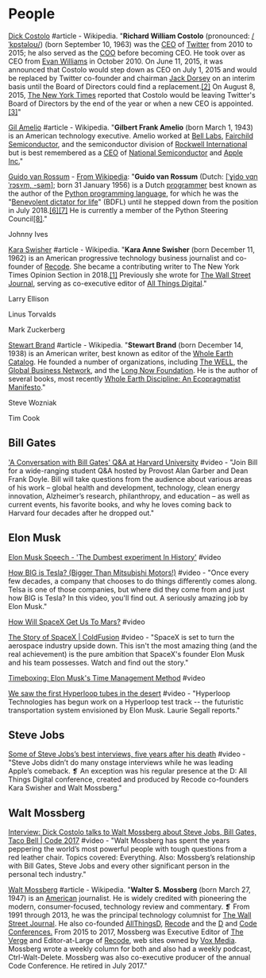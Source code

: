 # People

[Dick Costolo](https://en.wikipedia.org/wiki/Dick_Costolo) \#article - Wikipedia. "**Richard William Costolo** \(pronounced: [/ˈkɒstəloʊ/](https://en.wikipedia.org/wiki/Help:IPA/English)\) \(born September 10, 1963\) was the [CEO](https://en.wikipedia.org/wiki/CEO) of [Twitter](https://en.wikipedia.org/wiki/Twitter) from 2010 to 2015; he also served as the [COO](https://en.wikipedia.org/wiki/Chief_Operating_Officer) before becoming CEO. He took over as CEO from [Evan Williams](https://en.wikipedia.org/wiki/Evan_Williams_%28Internet_entrepreneur%29) in October 2010. On June 11, 2015, it was announced that Costolo would step down as CEO on July 1, 2015 and would be replaced by Twitter co-founder and chairman [Jack Dorsey](https://en.wikipedia.org/wiki/Jack_Dorsey) on an interim basis until the Board of Directors could find a replacement.[\[2\]](https://en.wikipedia.org/wiki/Dick_Costolo#cite_note-ceo-2) On August 8, 2015, [The New York Times](https://en.wikipedia.org/wiki/The_New_York_Times) reported that Costolo would be leaving Twitter's Board of Directors by the end of the year or when a new CEO is appointed.[\[3\]](https://en.wikipedia.org/wiki/Dick_Costolo#cite_note-3)"

[Gil Amelio](https://en.wikipedia.org/wiki/Gil_Amelio) \#article - Wikipedia. "**Gilbert Frank Amelio** \(born March 1, 1943\) is an American technology executive. Amelio worked at [Bell Labs](https://en.wikipedia.org/wiki/Bell_Labs), [Fairchild Semiconductor](https://en.wikipedia.org/wiki/Fairchild_Semiconductor), and the semiconductor division of [Rockwell International](https://en.wikipedia.org/wiki/Rockwell_International) but is best remembered as a [CEO](https://en.wikipedia.org/wiki/Chief_executive_officer) of [National Semiconductor](https://en.wikipedia.org/wiki/National_Semiconductor) and [Apple Inc.](https://en.wikipedia.org/wiki/Apple_Inc.)"

[Guido van Rossum](https://gvanrossum.github.io//) - [From Wikipedia](https://en.wikipedia.org/wiki/Guido_van_Rossum): "**Guido van Rossum** \(Dutch: [\[ˈɣido vɑn ˈrɔsʏm, -səm\]](https://en.wikipedia.org/wiki/Help:IPA/Dutch); born 31 January 1956\) is a Dutch [programmer](https://en.wikipedia.org/wiki/Programmer) best known as the author of the [Python programming language](https://en.wikipedia.org/wiki/Python_%28programming_language%29), for which he was the "[Benevolent dictator for life](https://en.wikipedia.org/wiki/Benevolent_dictator_for_life)" \(BDFL\) until he stepped down from the position in July 2018.[\[6\]](https://en.wikipedia.org/wiki/Guido_van_Rossum#cite_note-6)[\[7\]](https://en.wikipedia.org/wiki/Guido_van_Rossum#cite_note-7) He is currently a member of the Python Steering Council[\[8\]](https://en.wikipedia.org/wiki/Guido_van_Rossum#cite_note-8)."

Johnny Ives

[Kara Swisher](https://en.wikipedia.org/wiki/Kara_Swisher) \#article - Wikipedia. "**Kara Anne Swisher** \(born December 11, 1962\) is an American progressive technology business journalist and co-founder of [Recode](https://en.wikipedia.org/wiki/Recode). She became a contributing writer to The New York Times Opinion Section in 2018.[\[1\]](https://en.wikipedia.org/wiki/Kara_Swisher#cite_note-1) Previously she wrote for [The Wall Street Journal](https://en.wikipedia.org/wiki/The_Wall_Street_Journal), serving as co-executive editor of [All Things Digital](https://en.wikipedia.org/wiki/All_Things_Digital)."

Larry Ellison

Linus Torvalds

Mark Zuckerberg

[Stewart Brand](https://en.wikipedia.org/wiki/Stewart_Brand) \#article - Wikipedia. "**Stewart Brand** \(born December 14, 1938\) is an American writer, best known as editor of the [Whole Earth Catalog](https://en.wikipedia.org/wiki/Whole_Earth_Catalog). He founded a number of organizations, including [The WELL](https://en.wikipedia.org/wiki/The_WELL), the [Global Business Network](https://en.wikipedia.org/wiki/Global_Business_Network), and the [Long Now Foundation](https://en.wikipedia.org/wiki/Long_Now_Foundation). He is the author of several books, most recently [Whole Earth Discipline: An Ecopragmatist Manifesto](https://en.wikipedia.org/wiki/Whole_Earth_Discipline)."

Steve Wozniak

Tim Cook

## Bill Gates

['A Conversation with Bill Gates' Q&A at Harvard University](https://www.youtube.com/watch?v=ofQMbC2e_as) \#video - "Join Bill for a wide-ranging student Q&A hosted by Provost Alan Garber and Dean Frank Doyle. Bill will take questions from the audience about various areas of his work – global health and development, technology, clean energy innovation, Alzheimer’s research, philanthropy, and education – as well as current events, his favorite books, and why he loves coming back to Harvard four decades after he dropped out."

## Elon Musk

[Elon Musk Speech - 'The Dumbest experiment In History'](https://www.youtube.com/watch?v=znukFtaWPAw&list=PLIilwIraDV2Ib7pm2whTH1JFyKCN0rIz_&index=2) \#video

[How BIG is Tesla? \(Bigger Than Mitsubishi Motors!\)](https://www.youtube.com/watch?v=-UziAXis9yg&list=PLIilwIraDV2Ib7pm2whTH1JFyKCN0rIz_&index=5) \#video - "Once every few decades, a company that chooses to do things differently comes along. Telsa is one of those companies, but where did they come from and just how BIG is Tesla? In this video, you'll find out. A seriously amazing job by Elon Musk."

[How Will SpaceX Get Us To Mars?](https://www.youtube.com/watch?v=txLmVpdWtNc&list=PLIilwIraDV2Ib7pm2whTH1JFyKCN0rIz_) \#video

[The Story of SpaceX \| ColdFusion](https://www.youtube.com/watch?v=iSv63RaZeuo&list=PLIilwIraDV2Ib7pm2whTH1JFyKCN0rIz_&index=2) \#video - "SpaceX is set to turn the aerospace industry upside down. This isn't the most amazing thing \(and the real achievement\) is the pure ambition that SpaceX's founder Elon Musk and his team possesses. Watch and find out the story."

[Timeboxing: Elon Musk's Time Management Method](https://www.youtube.com/watch?v=fbAYK4KQrso) \#video

[We saw the first Hyperloop tubes in the desert](https://www.youtube.com/watch?v=14Hs0r5RUww&list=PLIilwIraDV2Ib7pm2whTH1JFyKCN0rIz_&index=2) \#video - "Hyperloop Technologies has begun work on a Hyperloop test track -- the futuristic transportation system envisioned by Elon Musk. Laurie Segall reports."

## Steve Jobs

[Some of Steve Jobs’s best interviews, five years after his death](https://www.youtube.com/watch?v=boCM-3W6-Sk) \#video - "Steve Jobs didn’t do many onstage interviews while he was leading Apple’s comeback. ❡ An exception was his regular presence at the D: All Things Digital conference, created and produced by Recode co-founders Kara Swisher and Walt Mossberg."

## Walt Mossberg

[Interview: Dick Costolo talks to Walt Mossberg about Steve Jobs, Bill Gates, Taco Bell \| Code 2017](https://www.youtube.com/watch?v=8nO0thyABrg) \#video - "Walt Mossberg has spent the years peppering the world’s most powerful people with tough questions from a red leather chair. Topics covered: Everything. Also: Mossberg’s relationship with Bill Gates, Steve Jobs and every other significant person in the personal tech industry."

[Walt Mossberg](https://en.wikipedia.org/wiki/Walt_Mossberg) \#article - Wikipedia. "**Walter S. Mossberg** \(born March 27, 1947\) is an [American](https://en.wikipedia.org/wiki/United_States) journalist. He is widely credited with pioneering the modern, consumer-focused, technology review and commentary. ❡ From 1991 through 2013, he was the principal technology columnist for [The Wall Street Journal](https://en.wikipedia.org/wiki/The_Wall_Street_Journal). He also co-founded [AllThingsD](https://en.wikipedia.org/wiki/AllThingsD), [Recode](https://en.wikipedia.org/wiki/Recode.net) and the [D](https://en.wikipedia.org/wiki/All_Things_Digital) and [Code Conferences.](https://en.wikipedia.org/wiki/Recode) From 2015 to 2017, Mossberg was Executive Editor of [The Verge](https://en.wikipedia.org/wiki/The_Verge) and Editor-at-Large of [Recode](https://en.wikipedia.org/wiki/Recode), web sites owned by [Vox Media](https://en.wikipedia.org/wiki/Vox_Media). Mossberg wrote a weekly column for both and also had a weekly podcast, Ctrl-Walt-Delete. Mossberg was also co-executive producer of the annual Code Conference. He retired in July 2017."

